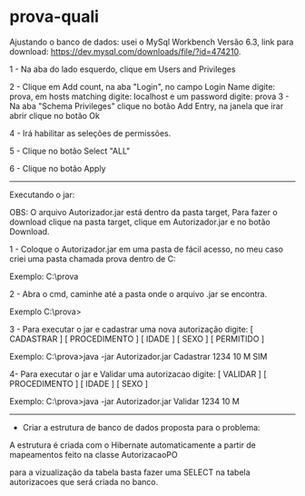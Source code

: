# prova-quali

Ajustando o banco de dados:
usei o MySql Workbench Versão 6.3, link para download: https://dev.mysql.com/downloads/file/?id=474210.

1 - Na aba do lado esquerdo, clique em Users and Privileges 

2 - Clique em Add count, na aba "Login", no campo Login Name digite: prova, em hosts matching digite: localhost e um password digite: prova
3 - Na aba "Schema Privileges" clique no botão Add Entry, na janela que irar abrir clique no botão Ok

4 - Irá habilitar as seleções de permissões.

5 - Clique no botão Select "ALL"

6 - Clique no botão Apply

----------------------------------------------------------------------------------------------------------------------------------------
Executando o jar:


OBS: O arquivo Autorizador.jar está dentro da pasta target, Para fazer o download clique na pasta target, clique em Autorizador.jar
e no botão Download.

1 - Coloque o Autorizador.jar em uma pasta de fácil acesso, no meu caso criei uma pasta chamada prova dentro de C:

Exemplo: C:\prova

2 - Abra o cmd, caminhe até a pasta onde o arquivo .jar se encontra.

Exemplo C:\prova>

3 - Para executar o jar e cadastrar uma nova autorização digite: [ CADASTRAR ] [ PROCEDIMENTO ] [ IDADE ] [ SEXO ] [ PERMITIDO ]

Exemplo: C:\prova>java -jar Autorizador.jar Cadastrar 1234 10 M SIM

4- Para executar o jar e Validar uma autorizacao digite: [ VALIDAR ] [ PROCEDIMENTO ] [ IDADE ] [ SEXO ] 

Exemplo: C:\prova>java -jar Autorizador.jar Validar 1234 10 M 

----------------------------------------------------------------------------------------------------------------------------------------

- Criar a estrutura de banco de dados proposta para o problema:

A estrutura é criada com o Hibernate automaticamente a partir de mapeamentos feito na classe AutorizacaoPO

para a vizualização da tabela basta fazer uma SELECT na tabela autorizacoes que será criada no banco.
